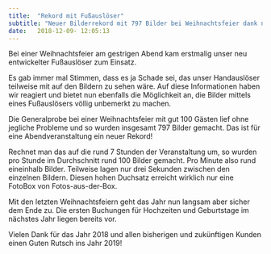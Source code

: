 ```yaml
---
title:  "Rekord mit Fußauslöser"
subtitle: "Neuer Bilderrekord mit 797 Bilder bei Weihnachtsfeier dank neuem Fußauslöser"
date:   2018-12-09- 12:05:13
---
```

Bei einer Weihnachtsfeier am gestrigen Abend kam erstmalig unser neu entwickelter Fußauslöser zum Einsatz. 

Es gab immer mal Stimmen, dass es ja Schade sei, das unser Handauslöser teilweise mit auf den Bildern zu sehen wäre. Auf diese Informationen haben wir reagiert und bietet nun ebenfalls die Möglichkeit an, die Bilder mittels eines Fußauslösers völlig unbemerkt zu machen.

Die Generalprobe bei einer Weihnachtsfeier mit gut 100 Gästen lief ohne jegliche Probleme und so wurden insgesamt 797 Bilder gemacht. Das ist für eine Abendveranstaltung ein neuer Rekord! 

Rechnet man das auf die rund 7 Stunden der Veranstaltung um, so wurden pro Stunde im Durchschnitt rund 100 Bilder gemacht. Pro Minute also rund eineinhalb Bilder. Teilweise lagen nur drei Sekunden zwischen den einzelnen Bildern. Diesen hohen Duchsatz erreicht wirklich nur eine FotoBox von Fotos-aus-der-Box.

Mit den letzten Weihnachtsfeiern geht das Jahr nun langsam aber sicher dem Ende zu. Die ersten Buchungen für Hochzeiten und Geburtstage im nächstes Jahr liegen bereits vor. 

Vielen Dank für das Jahr 2018 und allen bisherigen und zukünftigen Kunden einen Guten Rutsch ins Jahr 2019!